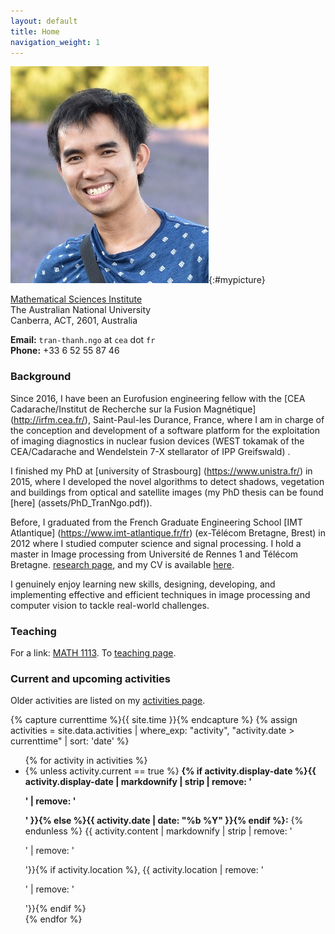```yaml
---
layout: default
title: Home
navigation_weight: 1
---
```


<div class="intro">

![David Tran-Thanh NGO](assets/david-ngo.jpg){:#mypicture}

<div>

[Mathematical Sciences Institute](http://maths.anu.edu.au/)  
The Australian National University  
Canberra, ACT, 2601, Australia


**Email:** `tran-thanh.ngo` at `cea` dot `fr`   
**Phone:** +33 6 52 55 87 46

</div>

</div>

### Background
Since 2016, I have been an Eurofusion engineering fellow with the [CEA Cadarache/Institut de Recherche sur la Fusion Magnétique] (http://irfm.cea.fr/), Saint-Paul-les Durance, France, 
where I am in charge of the conception and development of a software platform for the exploitation of imaging diagnostics in nuclear fusion devices (WEST tokamak of the CEA/Cadarache and Wendelstein 7-X stellarator of IPP Greifswald) . 

I finished my PhD at [university of Strasbourg] (https://www.unistra.fr/) in 2015, where I developed the novel algorithms to detect shadows, vegetation and buildings from optical and satellite images (my PhD thesis can be found [here] (assets/PhD_TranNgo.pdf)). 

Before, I graduated from the French Graduate Engineering School [IMT Atlantique] (https://www.imt-atlantique.fr/fr) (ex-Télécom Bretagne, Brest) in 2012 where I studied computer science and signal processing. I hold a master in Image processing from Université de Rennes 1 and Télécom Bretagne.
  [research page](/research), and my CV is available [here](assets/CV_Ngo_en.pdf).

I genuinely enjoy learning new skills, designing, developing, and implementing effective and efficient techniques in image processing and computer vision to tackle real-world challenges. 

### Teaching
For a link:  [MATH 1113](https://programsandcourses.anu.edu.au/course/math1113). 
To  [teaching page](teaching/).

### Current and upcoming activities
Older activities are listed on my [activities page](activities/).

{% capture currenttime %}{{ site.time }}{% endcapture %}
{% assign activities = site.data.activities | where_exp: "activity", "activity.date > currenttime" | sort: 'date' %}
<ul>
{% for activity in activities %}
<li>
{% unless activity.current == true %}
<strong>{% if activity.display-date %}{{ activity.display-date | markdownify | strip | remove: '<p>' | remove: '</p>' }}{% else %}{{ activity.date | date: "%b %Y" }}{% endif %}:</strong>
{% endunless %}
{{ activity.content | markdownify | strip | remove: '<p>' | remove: '</p>'}}{% if activity.location %}, {{ activity.location | remove: '<p>' | remove: '</p>'}}{% endif %}
</li>
{% endfor %}
</ul>




